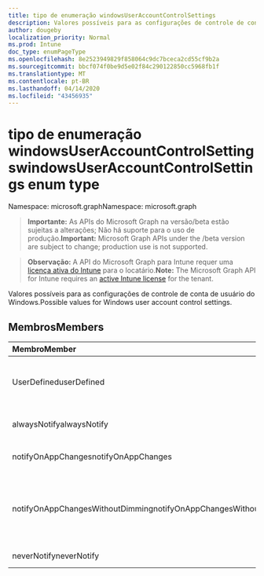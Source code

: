 ```yaml
---
title: tipo de enumeração windowsUserAccountControlSettings
description: Valores possíveis para as configurações de controle de conta de usuário do Windows.
author: dougeby
localization_priority: Normal
ms.prod: Intune
doc_type: enumPageType
ms.openlocfilehash: 8e2523949829f858064c9dc7bceca2cd55cf9b2a
ms.sourcegitcommit: bbcf074f0be9d5e02f84c290122850cc5968fb1f
ms.translationtype: MT
ms.contentlocale: pt-BR
ms.lasthandoff: 04/14/2020
ms.locfileid: "43456935"
---
```

# <a name="windowsuseraccountcontrolsettings-enum-type"></a><span data-ttu-id="0eb9a-103">tipo de enumeração windowsUserAccountControlSettings</span><span class="sxs-lookup"><span data-stu-id="0eb9a-103">windowsUserAccountControlSettings enum type</span></span>

<span data-ttu-id="0eb9a-104">Namespace: microsoft.graph</span><span class="sxs-lookup"><span data-stu-id="0eb9a-104">Namespace: microsoft.graph</span></span>

> <span data-ttu-id="0eb9a-105">**Importante:** As APIs do Microsoft Graph na versão/beta estão sujeitas a alterações; Não há suporte para o uso de produção.</span><span class="sxs-lookup"><span data-stu-id="0eb9a-105">**Important:** Microsoft Graph APIs under the /beta version are subject to change; production use is not supported.</span></span>

> <span data-ttu-id="0eb9a-106">**Observação:** A API do Microsoft Graph para Intune requer uma [licença ativa do Intune](https://go.microsoft.com/fwlink/?linkid=839381) para o locatário.</span><span class="sxs-lookup"><span data-stu-id="0eb9a-106">**Note:** The Microsoft Graph API for Intune requires an [active Intune license](https://go.microsoft.com/fwlink/?linkid=839381) for the tenant.</span></span>

<span data-ttu-id="0eb9a-107">Valores possíveis para as configurações de controle de conta de usuário do Windows.</span><span class="sxs-lookup"><span data-stu-id="0eb9a-107">Possible values for Windows user account control settings.</span></span>

## <a name="members"></a><span data-ttu-id="0eb9a-108">Membros</span><span class="sxs-lookup"><span data-stu-id="0eb9a-108">Members</span></span>
|<span data-ttu-id="0eb9a-109">Membro</span><span class="sxs-lookup"><span data-stu-id="0eb9a-109">Member</span></span>|<span data-ttu-id="0eb9a-110">Valor</span><span class="sxs-lookup"><span data-stu-id="0eb9a-110">Value</span></span>|<span data-ttu-id="0eb9a-111">Descrição</span><span class="sxs-lookup"><span data-stu-id="0eb9a-111">Description</span></span>|
|:---|:---|:---|
|<span data-ttu-id="0eb9a-112">UserDefined</span><span class="sxs-lookup"><span data-stu-id="0eb9a-112">userDefined</span></span>|<span data-ttu-id="0eb9a-113">,0</span><span class="sxs-lookup"><span data-stu-id="0eb9a-113">0</span></span>|<span data-ttu-id="0eb9a-114">Definido pelo usuário, valor padrão, sem intenção.</span><span class="sxs-lookup"><span data-stu-id="0eb9a-114">User Defined, default value, no intent.</span></span>|
|<span data-ttu-id="0eb9a-115">alwaysNotify</span><span class="sxs-lookup"><span data-stu-id="0eb9a-115">alwaysNotify</span></span>|<span data-ttu-id="0eb9a-116">1</span><span class="sxs-lookup"><span data-stu-id="0eb9a-116">1</span></span>|<span data-ttu-id="0eb9a-117">Sempre notificar.</span><span class="sxs-lookup"><span data-stu-id="0eb9a-117">Always notify.</span></span>|
|<span data-ttu-id="0eb9a-118">notifyOnAppChanges</span><span class="sxs-lookup"><span data-stu-id="0eb9a-118">notifyOnAppChanges</span></span>|<span data-ttu-id="0eb9a-119">duas</span><span class="sxs-lookup"><span data-stu-id="0eb9a-119">2</span></span>|<span data-ttu-id="0eb9a-120">Notificar alterações no aplicativo.</span><span class="sxs-lookup"><span data-stu-id="0eb9a-120">Notify on app changes.</span></span>|
|<span data-ttu-id="0eb9a-121">notifyOnAppChangesWithoutDimming</span><span class="sxs-lookup"><span data-stu-id="0eb9a-121">notifyOnAppChangesWithoutDimming</span></span>|<span data-ttu-id="0eb9a-122">3D</span><span class="sxs-lookup"><span data-stu-id="0eb9a-122">3</span></span>|<span data-ttu-id="0eb9a-123">Notificar as alterações do aplicativo sem DIMM de área de trabalho.</span><span class="sxs-lookup"><span data-stu-id="0eb9a-123">Notify on app changes without dimming desktop.</span></span>|
|<span data-ttu-id="0eb9a-124">neverNotify</span><span class="sxs-lookup"><span data-stu-id="0eb9a-124">neverNotify</span></span>|<span data-ttu-id="0eb9a-125">4 </span><span class="sxs-lookup"><span data-stu-id="0eb9a-125">4</span></span>|<span data-ttu-id="0eb9a-126">Nunca notificar.</span><span class="sxs-lookup"><span data-stu-id="0eb9a-126">Never notify.</span></span>|



